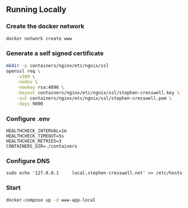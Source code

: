 ## Running Locally

### Create the docker network
```bash
docker network create www
```

### Generate a self signed certificate

```bash
mkdir -p containers/nginx/etc/ngnix/ssl
openssl req \
    -x509 \
    -nodes \
    -newkey rsa:4096 \
    -keyout containers/nginx/etc/ngnix/ssl/stephen-cresswell.key \
    -out containers/nginx/etc/ngnix/ssl/stephen-cresswell.pem \
    -days 9000
```

### Configure .env
```
HEALTHCHECK_INTERVAL=1m
HEALTHCHECK_TIMEOUT=5s
HEALTHCHECK_RETRIES=3
CONTAINERS_DIR=./containers
```

### Configure DNS
```
sudo echo '127.0.0.1     local.stephen-cresswell.net' >> /etc/hosts 
```

### Start
```bash
docker-compose up -d www-app-local
```

